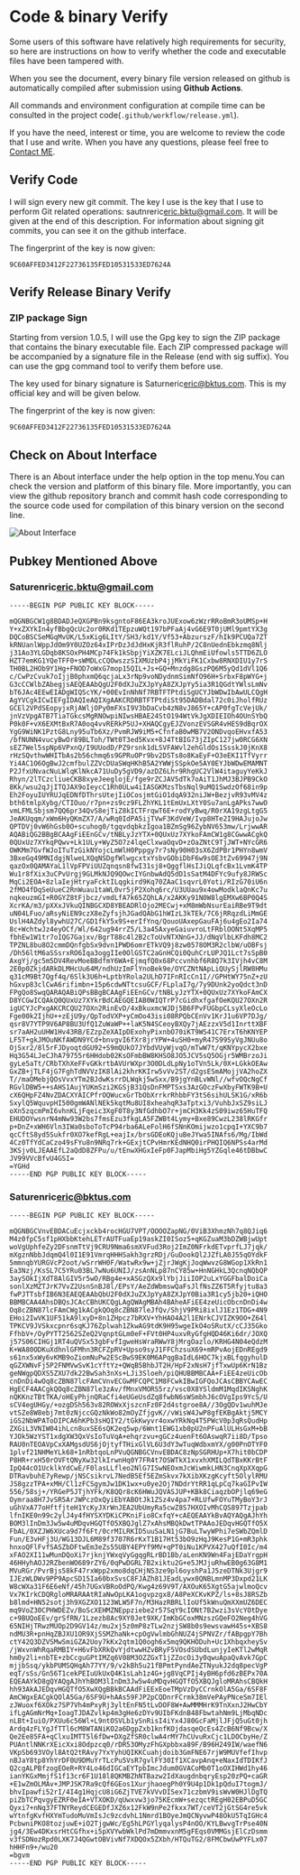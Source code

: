 # Code & binary Verify

Some users of this software have relatively high requirements for security, so here are instructions on how to verify
whether the code and executable files have been tampered with.

When you see the document, every binary file version released on github is automatically compiled after submission using
**Github Actions**.

All commands and environment configuration at compile time can be consulted in the project
code(`.github/workflow/release.yml`).

If you have the need, interest or time, you are welcome to review the code that I use and write. When you have any
questions, please feel free to [Contact ME](../contract.md).

## Verify Code

I will sign every new git commit. The key I use is the key that I use to perform Git related operations:
sautnreric<eric.bktu@gmail.com>. It will be given at the end of this description. For information about signing git
commits, you can see it on the github interface.

The fingerprint of the key is now given:

```text
9C60AFFED3412F22736135FED10531533ED7624A
```

## Verify Release Binary Verify

### ZIP package Sign

Starting from version 1.0.5, I will use the Gpg key to sign the ZIP package that contains the binary executable file.
Each ZIP compressed package will be accompanied by a signature file in the Release (end with sig suffix). You can use
the gpg command tool to verify them before use.

The key used for binary signature is Saturneric<eric@bktus.com>. This is my official key and will be given below.

The fingerprint of the key is now given:

```text
9C60AFFED3412F22736135FED10531533ED7624A
```

## Check on About Interface

There is an About interface under the help option in the top menu.You can check the version and platform of this binary
file. More importantly, you can view the github repository branch and commit hash code corresponding to the source code
used for compilation of this binary version on the second line.

![About Interface](https://github.com/saturneric/Blob/blob/master/screenshots/check-build.png?raw=true)


## Pubkey Mentioned Above

### Saturenric<eric.bktu@gmail.com>

```text
-----BEGIN PGP PUBLIC KEY BLOCK-----

mQGNBGCW1g8BDADJeQXGPBn9ksgntoF86EA3kroJUExow6zWzrRRoBmR3oUMSp+H
Y+xZXYkIn4yfBbgQcUc2or0RKd1TEpzuWQt197bPFaAj4vG6E9T0jUMl9pmtYX3g
DQCoBSCSeMGqMvUK/L5xKig6LItY/SH3/kd1Y/Vf53+AbzurszF/hIk9PCUQa7ZT
kRNUanlWppJdOm9Y0UZOz64xIPrDzJdJdHxKjR3flRuhP/2C8nUednEbkzmq8Nlj
j31Ao3YLGDqb8KSOxPH4MCp74Fk1kSbpjYiXZK7ELciJLQhmEiUfowls5TTD6ZLO
HZT7emKG1YQeTFF0+sWMDLcCQOwszzSIXMUzbP4jjMkYiFK1Cxbw8RNXDIU1y7rS
TH0BL2HOb9Y1Hg+FNOD7oWxG7mop15QIL+Js+GQ+Mnzdg8GszPQ6M5yQd1dVl1Q6
c/CwPzCvuk7oIjjB0phxmQ6qcjaLx3rNp9voNDydnmSimNfO96H+SrbxF8pWYG+j
G3cCCWlbZAbegjsAEQEAAbQgU2F0dXJuZXJpYyA8ZXJpYy5ia3R1QGdtYWlsLmNv
bT6JAc4EEwEIADgWIQScYK/+00EvInNhNf7RBTFTPtdiSgUCYJbWDwIbAwULCQgH
AgYVCgkICwIEFgIDAQIeAQIXgAAKCRDRBTFTPtdiSt95DADBdal72c0iJholfRUz
GCEl2VPdSEopyjxRjAWljOPy0mFXsI9V3bDaCvb4zN8vJ865Y+cAP0fgTcVejUk/
jnVzVpgATB7TiaTGkcsMgRNOwpiNIwsHBAE24StO194WtVkJgXDIEIOh4OUnSYbQ
P0k0F+vX6EXMtBxR7A0oq4vvRERkP5UJ+XHAQCgyEJZVonzEVSGR4vHES9dBqrOX
YgG9WiNK1PztG8Lny95uTb6Xz/PvmRJW9iM5+CfnfaB0wMB7V2ONDvqoEHvxfA53
/bfNUNN4vucyBwOr89BLToh/TWt0T3ed5Kvx+8J4TtBIG73jZIpC127jw0RCG6XN
sEZ7Wel5spNp6VPxnQ/I9UUodD/PZ9rsnk1dLSVFAWvl2ehGldOs1SsskJ0jKnX8
rHzSQvthwWHITbAs2b56chmq6s9GPRuOPr9bv2DSTs8o8KaEyF+O3eEKI1TfVyrr
Yi4AC1O6OgBwJ2cmfbulZZVcDUaSWqHKhB5A2YWWjSSpkOe5AY0EYJbWDwEMAMNT
P2JfxUNvacNuLWlqKlNkcA71UuDy5gVD9/azDZ6Lhr9RhgUC2VlW4itaguyYeKkJ
Rhyn/2lTCzcliueCKB8xyeJeeglojE/fge9rZCJAV5dTk7oAiT1JhMJ3BJPB9CkO
8Kk/wsu2qJjITQJAX9oIeycC1Rh0ULw4iIASGKMzsTbsNql9uMQ1SwdzOf68in9p
Eh2FoyuIUYRUJqEDNfDThrsUtejIiOCosjmtGiO1dqA932niJW+BezjvR93vMV4z
bth6tmlpXybg/CTIOuo/r7pn+zs9cz9FLZhYKL1tEmUxLXtY0Su7anLgAPks7wwO
vmLFMLSbjsm7QQ6pr34QvS8ejTiZ8kICTFrqwT6E+rodYyBwq/R0rXA19zgLtgG5
JeAKUqqm/xWm6HyQKmZX7/A/wRq0IdPA5ijTVwF3KdVeW/Ivp8HTe2I9HAJujoJw
QPTDVj0vW6hGsb0O+scuhog0/tgqvdqbkzIgoa1BZmSg96ZybNV653mw/LrjwwAR
AQABiQG2BBgBCAAgFiEEnGCv/tNBLyJzYTX+0QUxUz7XYkoFAmCW1g8CGwwACgkQ
0QUxUz7XYkqPQwv+Lk1ULy+WyZ5O7z4lqeClxwaOqvD+zOaZNtC9TjJWT+NYcGR6
OWKMm7GvfWJoITuTzGikNYojcLmWlH0Pppgy7r7sNy90H03sX6ZdPBr1PHYn8wmV
3BxeGq49MNIdgjNlweLXQqNSDgfWlwgcxtxYsbvGObiDbF6w9sOE3tZv69947j9N
qazOx0QAMAYaL1lVpFPViUUZqnqsn8fwI31sj8+QggflHsIJiQLqfcBx1LvmK4TP
Wu1r8fXix3uCPvUrgj9GLMkNJQ9QOwcIYGnbwAdQ5dD1sSatM4DFYc9ufy8JRWSc
MqCi2EOA+8zlaIejHtryaFcktILqgkird9Kq70ZAaC1sqvrL0Yoti/RIzG70iU6n
2fMO4fDqSeUueC2RnWuau1taWL0vr5jP2Xohq6rc/U3UUau9x4owModklaQnKc7u
nqkeuzmGI+R0GYZ8tFjbcz/vmdLfA7k65ZQhLA/x2AKKy91N0W8lgEMXw6BP0Q4S
XcrKA/m3/pXXxJVkuQINBGCXD8YBEADRlOjo2MECwj+xM8mWbNsurEaiRBe9T9dt
uN04LFuo/aRsyNiEN9czX8eZyfsjhJGadQAbG1hWIzL3kTEk/7C6jRRqzdLiMmGE
UslH4AZdyl8ywhU27C/GD1fkY5x9S+erIfYnq/QouoUAxepGauFAj6u4gEo2Ia74
8c+WchtwJz4eyOCf/Wl/642ug94rrZ5/L3a45AxyeGaiuvroLtFRblOONt5XqMP5
fbhEw1W1tr7oIQG7Gajxv/BgrT88c4l2B2cToUvNTXNnG+JJ/dNqVlbLKFdh8MC2
TPZNL8bu8O2cmmDQnfgbSx9dvn1PWD6omrETkVQ9j8zw0578OM3R2clbW/uOBFsj
/Dh56ltM6aSSsrxRO6Iqa3oggIIe0OlGSTC2aGnHCQi0QuhCrLUPJQ1Lct7sSpB0
AxgYj/gc5m5DV4RevMoeBBdfmY6WA+EjmqfQ0x68Pccvnhbf6R8Q7k3IVjh4vC8M
2E0p0ZkjdARkDLMHcUu64M/ndhUzImFlYnoBek9e/OYCZNtNApLiQUySjlRW8HMu
q31cM9Bt7Qgf4q/6Slk3U6h+LptbYRola2ULhD7IFnRIcCn1I//GPHtWY75nZ+zU
hGxvp83clCwA6rifimbn+15p6cdwNTtcsuGCF/FLplaI7g/7y9DUnk2yoQdct3nD
FPgQo8SwqQARAQABiQPsBBgBCAAgFiEEnGCv/tNBLyJzYTX+0QUxUz7XYkoFAmCX
D8YCGwICQAkQ0QUxUz7XYkrBdCAEGQEIAB0WIQTrP7cGidhxfgafOeKQU27OXn2R
igUCYJcPxgAKCRCQU27OXn2RinEvD/4xBkuxmcWJDj5B6FPvFUGbpCLsyXleOcLo
Fge00k2IjhU++zEjU9y/QpTodVXP+yCmOo43isi08RPQbCEnVv1KrJ1u6VP7DJg/
qsr8V7YTP9V6AP8BU3UfQ1ZuWaWP++laK5N4SCeoyBXQy7jAEzzxV5d1InrttXBF
sr7aAH2uUHW1Hv43RB/EZzpZeXAIpDExohyPixnbO70iKT9WS41C7ErxT6hKNYEP
LF5T+gkJMOuNKfAWDN9YCd+bnvgvI6fXr8jrYPW+4uSH0+myR47S99SyVgJNUu8o
OjSxr2/8l5rFJDyoqtdGU92+S9mQUkO7JYbdVUyWjvqO/mTwW7t/qKNYpycX2bxe
Hq3G54LJeCJhA79755r6HHdob02KsOFmbBW8KHSO8JO5JCV5sQ5OGjr5WMBrzoJi
gyLe5aTt/CRbTXhXeFFvGKkrtbAVUrWXpr3O0DLdLpNy1oTVn5Lk/0X+LGkkOEAw
GxZB+jTLF4jG7FghTdNVVzIK8lAi2khrKKIrw5vVv2ST/d2gsESmAMojjVA2hoZX
T//maOMebjQOsVvxYTm2BJdwKsrrDLWqkj5wSxx/B9jgYnBLvWNl//wfvOQcNgCf
RGvlDBW5++sAHS1AujYUKmSzi2KGSjB31QsDnFMPTSxs3AzGOczFwXbyFWTK9B+U
cX6QHpFZ4NvZDACXYAICPfrOQWucxGrTbObXrrkrRhbbFY3tS6sihULSK1G/xR6b
SxylQ5WquvpHI500gmWANlNEk5kqtMu8UI8xheahqR3aTptxi3/VuhbJxSZ9siLJ
oXn5zqcmPmI6vhnKLjFqeic3XgF0T8y3NfGdhbO7r+jmCH3Kk4zS09iwz65HuTFQ
EHUDOYwsnrN4mNw93W2bs7fmsEzu3fkgLA5FZWBt4Lymy+Bxe89CwzL238lRKGfr
p+DnZ+xWH6Vln3IWa0sboToTcP94rba6ALeFolH6fSNnKOmijwzo1cpqI+YXC9b7
qcCftS8yd5Sukfr0XO7kefRgL+eajIx/brsGDEoKQjuBeJYwa5INAfs6/Mg/IbWd
4Cz0TfYdCaCzo49sFYu8n9NRq7rk+GExjtCPvHmrKEdNHQ0irPHQIQ6NPSs4arMd
3KSjv0LJEAAEfL2aQdD8ZFPu/u/tEnwXHGxIeFp0FJapMbiHg5YZGqle46tDBbwC
JV99VVcBfvU4GSI=
=YGHd
-----END PGP PUBLIC KEY BLOCK-----

```

### Saturenric<eric@bktus.com>

```text
-----BEGIN PGP PUBLIC KEY BLOCK-----

mQGNBGCVnvEBDACuEcjxckb4rocHGU7VPT/OOOOZapNG/0ViB3XhmzNh7q8QJiq6
M4z0fpC5sf1pHXbbKtehLETrAUTFuaEp19askZI0ISoz5+qKGZuaM3bDZWBjwUpt
woVgUphfeZy2DFsnmTtVj9CRU9Nma6smXVFud3Roj2ImZ0NFrkdETvprfLJ7jqk/
mXgznNbbJdqmQ4l0I1E91VmrqHHHSakh3grzRDj/GuDookQl2JZfLA0J55qOYdkF
5mmnqbYURGVcP2oot/wSrrWH0F/WatwRx9w+jZjrJWgKjJoqWwvzG8WGop1XkRn1
Ea3Nzj/KsSL7C5YRu03BL7wNu6UNIJ/zsAnNLp87nCY85w+HnNGHkL3QcnqNQbQP
3aySOkIjXdT8AlGIV5r5wO/RBg4e+xASGzQXx9lYbjJiiIOP2uLxYGGFbalDoiCa
sonlXzMZTJrK7VvZ2UsnSnBJ8l/EPsY/AeZdWbmswQaFsJlfNsZZ6T5Rfyjtu8a3
fwPJTTsbfIB6N3EAEQEAAbQbU2F0dXJuZXJpYyA8ZXJpY0Bia3R1cy5jb20+iQHO
BBMBCAA4AhsDBQsJCAcCBhUKCQgLAgQWAgMBAh4BAheAFiEE4zeUicObcnDnDi4w
Oq8cZBN87lcFAmCWg1kACgkQOq8cZBN87leJfQv/ShjV9PRi8ixlJ1Ez1TDG+4N9
EHoi2IwVK1UF51kA9lxyD+8n1ZHpcz7bRXV+YhHAO4A2l1ENrkCJVIZK9OO+Z64l
TPKCV9JVSkxcpnr6sqKJ76Zplwah1ZkwAG9tdK9H95wgeIkO4oSRutX/cCJ35Gko
FfhbV+/OyPYTT2562SZeQ2VqnptGLm0eF+FVt0HP4uxvRyGfgHQD46Ki6dr/JOXQ
j57S06CIHGj1RT4uQVSx53gbFvfIgweHsWraRWwY8jMrgOazlo/KRHG4N04eQdzM
K+WA80ODKuXdhnlGFMhn3RCFZpRV+Upso9syJ1FFChzsuX69+mRPvAojEDnREgd9
s61nx5xWy6vKMB9oZiomNuPw2EScBwS9EK0M6APqgBaIdL6HOC7kjxBLfqgyhulD
qGZXWNvFj5P2FNMVwSvK1cYftYz+QWqB5BhbJT2H/HpF2xNsH7jfTxwUp6KrN1Bz
geNWgpQDXS5ZXU7dk22BwSah3nXs+LJi3Sloeh/piQHUBBMBCAA+FiEE4zeUicOb
cnDnDi4wOq8cZBN87lcFAmCVnvECGwMFCQPC1M8FCwkIBwIGFQoJCAsCBBYCAwEC
HgECF4AACgkQOq8cZBN87le3zAv/fMnxVMORS5rz/vsc0X8YSldmM1MqdIKSNghK
nQKKnzTBtTKA/oHEyPhjnQRaCfi4eUGeUsdZq8fwbN6sWSmbhJ6cOVgIps9YcS/U
sCV4egUHGy/+ozgDSh563v82ROWxXjszcnFz0F2d4stgroe8A//3OgQDv1wuhMJe
vtSZe8W8ebj7mt0zNjccGQzNkWo82mOyZfjgvK//vWisW4JwP8gfEKBgAktj5MCY
iGS2NbWPAToDIPCA6hKPb3sHQIY2/tGkKwyvr4oxwYRkNq4T5PWcV0p3qRsQudHp
ZXGiL3VNIW04ihLcn8uxSE6sQK2eq5wp/6Wnt1EWG1xb0pU2nPFuAlULHsGxM+bB
YJOk5WzYST1xdgXW3QxVsIoTuVqA+ehqrzvu+gGCz4uenFt6OAswqR7ii8D/Tpso
RAU0nTEOAVpCxXAMgsdUS6jOjtyfTHixGlVL6U3dY3wTuqWdbxmYX/g00PnOTYF0
1plvf21NHMeYLk68+1nRbtqoLnPVuQGNBGCVnvEBDAC8zNpSGRHUp+X7hit0bCDP
P8HR+rxH50rOVFtQNyXw32lkIrwnHq0Y7FR4t7OSWTkX1xvxhXMILQdTBxKKrBtF
IpQ44cO1UcklkYdCwE/F0lasLLfleo2NlG7ISwNEOxmJcWiwmkLHN3CnqXpXXqpG
DTRavbuhE7yRewp/jNSCsikrvL7NedB5Ef5EZmSkvx7kXibXKzgKcyft5OlylRMU
JS8gzzTPA+xMH/Cl1zFCSgymJw1DK1wx+u0ye2Oj7NDdrYtRR1qLpCq7kaGIPvIW
556/58sj+/YRGeP5JTjhYFk/K8QQr8cK6HWuJQVASJUP+KBk8CiaqzbOPjlq69eG
Oymraa8H7JvSR5ArJWPczOxQyiEbYABOtJk1ZSz4v4pa7+RLUfwFOYuTMyBoY3rJ
uGhVxA77oHftfjteH1YcKyJXrWnJEA2UbUmyRa5cwZ8S7HXOIvMhCQS897Tzjpab
lfnIKE0n99c2ylJ4y4fHYSXYDKiCPKniFio8CxfqY+cAEQEAAYkBvAQYAQgAJhYh
BOM3lInDm3Jw5w4uMDqvHGQTfO5XBQJglZ7xAhsMBQkDwtTPAAoJEDqvHGQTfO5X
FbAL/0XZJW6XUca9d7f6Ft/0crMILRKID5uuSaLN1jG7BuLTwyWPhi7eSWbZQmlD
Fun/E3vHFj3U/WG13DJL6M89f3707R6rKxT1B17Ht53bO9zHqJ9KesP1G+mR3phk
hnxoQFlFvfSASZbDFtwEm3eZs55UBY4EPYf9MV+qPT0iNu1KPVX427uQfI0Ic/m4
xFAO2XI11wMunDQoXi7rjknjYWxqVyGgqgRLrBD1Bb/aLenKN9Wn4FajEDaYrgpH
46HHyhAOJ2RZbenWO689rZY6/0qPwDGRL7B2xiktu2G+e5JMJjuRhwEB0g63G8M1
MVuRGr/PvrBjs58kF47rxWpp2xmo8dqCHjNS3ze9pl6oyshPa1J5zeDTNk3Ujgr9
IJEzWLDWv9PP9ApcSD15Ia60bxSvsC8FJAZh81JEadLywx0QNBLmnMP3Dxpd21LK
W8cWXa31F6E6eNf/45h7UGxVBRoOdPQ/Kwg4z69V9T/AXOuK65XgtG5ajwlmoQcv
Vx7KIrkCDQRgloMRARAAtRIaNwOpLKA1ogvpzgx8/A8PeXCKvKPZ/ls+8sJ8RSZb
b8lmd+HN52sotj3h9XGZXO1123WLW5F7n/M3HazRBRLlIoUf5kWnuQmXXmUZ6DEC
mq9VoZ30CPHWDEZv/BoScXEHMZNEppziebe2r57SqY9cIONt7B2wzi3sVcYOtDye
c+9BUQoEEv/grSfRN/1Lzezb8Ac9XY0Jet9XK/ImKbGCoxMNzszGQeFO2Neg4hVG
65NIHjTRwzMUOp2D9GV14z/mu2xj5z0mP8zTLw2nzjSW8b0s9ewsvawH45s+XBS8
ndMU3R+pnHqZBJXU1OR9XjSSMZhaNk+cpOgVwlmbGhNUZ4jSPNVZr/fABpgpY7Bh
ctY42Q3DZVSMwSmiGZA2Uoy7kKx2qtm1Q0ogh6x5mq9QKHODuh+Uc1XhbqxheySv
/jWxvnWhRqaRMBIY+H6vFbXRkQvYjdtwwHZvBRyF5VOsdSUbdLunjyIeKTl2wMqR
hm0y2li+nbTE+zbCcguGPtIMZq6V08M3OZZGxT1jZZocOi3y0qwuApaQvAvk7GpC
mjjbSsq/ykbPUMSQHqAh77YY/9/v2kBh5u21fBPmtPyndAeZTNyukJ2dq8pecVgP
eqT/sSs/Gn56T1cekPEIuUkUxQ4K1sLah1z4G+jg8VqCPIj4yBH6pfd6zBEPx70A
EQEAAYkD8gQYAQgAJhYhBOM3lInDm3Jw5w4uMDqvHGQTfO5XBQJgloMRAhsCBQkH
hh93AkAJEDqvHGQTfO5XwXQgBBkBCAAdFiEExEoeTMpVzDyCCrnkOlA5Ga/6SF8F
AmCWgxEACgkQOlA5Ga/6SF9U+hAAs59FJP2pCQDnrFCrmk38mVePAyPNceSm7IEl
zJWuoxf6XOkz7SP7Vh4mPxyRj3yltEnFN5tLvDOF8W+AwMMMHrK9TnXxnJ2HwCbY
ifLgAGmNrMq+IoagTJDAZvlkp4m3gHe6zDYv9UIbFKdnB48FbwtahNm9LjMbqNDc
nLBt+IuiO/PXUu6c56Wl+L9ntOSVLb1ySnRisI4iYx4J80GcFaMjlJFjQ5uGt0jh
Ardq4zFLYgJfTTl6cM8WTANiKO2a6DgpZxb1knfKOjdasqeQcEs4ZcB6Nf9Bcw/X
Qe2Ee85FA+qClxuIMTT5l6fDw+DXgZfSR0clwA4rMY7hCUvuRxCjc1LDOCbyHe/Z
PUAntlNNKrXEicXxi8Odpzcq0/rDR53OMyzFhGXpbbxa89F/B96H249IW/waefN6
VKpSb693VOyl8AtQ2tRAvy7YxYyhUQIKKCuahjdoib3GmFNE67rjW9MUVfefIhvp
nBJaY8tp8YhYrDF0U9DMuYrTLcPu5VsR7gvlFY30If1XCavpAnq+eNaxIdTDIKfJ
Q2cgALPBfzogEOeR+RY4Lo46dIGCaEYTpbImcJdum0GVACoMb0T1oOXIHWd1hy46
ianYKGxMmjfS1f13cr6F1U18l8QKMBZhNTBazw2IdXaugdnbqryEsp20zPQ+caGR
+E1wZmOLMAv+JMPJSK7Ra9cQf6GEos1XurjhaoegPh0Y9U4p1Dk1pQduI7togmJ/
bhvIpawfi52rI/4I4g1HqjcU8iG6ZjTVE7kVVvDISex71czbmV9isWvW0HJlDgTQ
piZbTCPqvgyEZRF0eIA+VTXOKD/qUwxvw3jo75KEcmW+sezqctREgH02EBPuD5GC
Qyxi7+nNq37FTNYReydCEGEDfJXZ6x12FkW9nPe2fkxx7WT/ceVT2jGtSG4re5vk
wYtnfgKvfHXYmTudoMuVmIsJc9zcdvhL1Nmrd1BOyeJmQCNyvwP48OkU5TqIGHc4
PcbwniPKO8tozjuwE+iO2TjgwWc/Eg5hLPGYlyqalysP4nOO/KYLBwvgTrPse40N
jg4/3Ew4DKxsrHtCGfhx+i5pXVYwbWklPd7mDmmvxnM5gFEqs0VMMGsjElCzDsmm
v3fSDNozRpd0LXK7J4QGwtOBVivNf7XDQOx5ZXbh/HTQuTG2/8FMCbwUwPYFLx07
hHHFn9+/wu20
=bgvm
-----END PGP PUBLIC KEY BLOCK-----

```